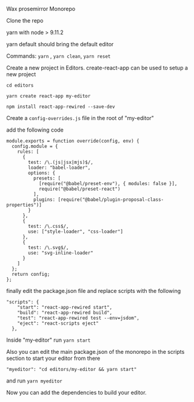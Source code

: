 Wax prosemirror Monorepo

Clone the repo
  
yarn with node > 9.11.2
  
yarn default should bring the default editor
  
Commands: `yarn` , `yarn clean`, `yarn reset`  

Create a new project in Editors. create-react-app can be used to setup a new project

`cd editors`
  
`yarn create react-app my-editor`
  
`npm install react-app-rewired --save-dev`
  
Create a `config-overrides.js` file in the root of "my-editor"
  
add the following code

```
module.exports = function override(config, env) {
  config.module = {
    rules: [
      {
        test: /\.(js|jsx|mjs)$/,
        loader: "babel-loader",
        options: {
          presets: [
            [require("@babel/preset-env"), { modules: false }],
            require("@babel/preset-react")
          ],
          plugins: [require("@babel/plugin-proposal-class-properties")]
        }
      },
      {
        test: /\.css$/,
        use: ["style-loader", "css-loader"]
      },
      {
        test: /\.svg$/,
        use: "svg-inline-loader"
      }
    ]
  };
  return config;
};
```
finally edit the package.json file and replace scripts with the following

```
"scripts": {
    "start": "react-app-rewired start",
    "build": "react-app-rewired build",
    "test": "react-app-rewired test --env=jsdom",
    "eject": "react-scripts eject"
  },
```
Inside "my-editor" run `yarn start`

  Also you can edit the main package.json of the monorepo in the scripts section to start your editor from there
  
  `"myeditor": "cd editors/my-editor && yarn start"`
    
  and run `yarn myeditor`
  
Now you can add the dependencies to build your editor.